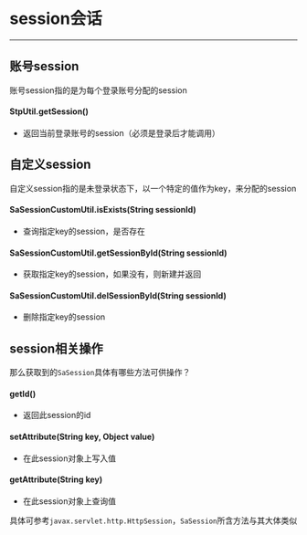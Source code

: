 # session会话
--- 


## 账号session
账号session指的是为每个登录账号分配的session 

#### StpUtil.getSession()
- 返回当前登录账号的session（必须是登录后才能调用）


## 自定义session
自定义session指的是未登录状态下，以一个特定的值作为key，来分配的session 

#### SaSessionCustomUtil.isExists(String sessionId)
- 查询指定key的session，是否存在

#### SaSessionCustomUtil.getSessionById(String sessionId)
- 获取指定key的session，如果没有，则新建并返回  

#### SaSessionCustomUtil.delSessionById(String sessionId)
- 删除指定key的session


## session相关操作
那么获取到的`SaSession`具体有哪些方法可供操作？

#### getId()
- 返回此session的id

#### setAttribute(String key, Object value)
- 在此session对象上写入值 

#### getAttribute(String key)
- 在此session对象上查询值 

具体可参考`javax.servlet.http.HttpSession`，`SaSession`所含方法与其大体类似